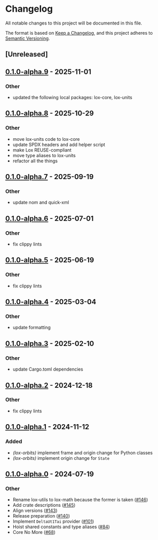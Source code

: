 # Changelog
All notable changes to this project will be documented in this file.

The format is based on [Keep a Changelog](https://keepachangelog.com/en/1.0.0/),
and this project adheres to [Semantic Versioning](https://semver.org/spec/v2.0.0.html).

## [Unreleased]

## [0.1.0-alpha.9](https://github.com/lox-space/lox/compare/lox-ephem-v0.1.0-alpha.8...lox-ephem-v0.1.0-alpha.9) - 2025-11-01

### Other

- updated the following local packages: lox-core, lox-units

## [0.1.0-alpha.8](https://github.com/lox-space/lox/compare/lox-ephem-v0.1.0-alpha.7...lox-ephem-v0.1.0-alpha.8) - 2025-10-29

### Other

- move lox-units code to lox-core
- update SPDX headers and add helper script
- make Lox REUSE-compliant
- move type aliases to lox-units
- refactor all the things

## [0.1.0-alpha.7](https://github.com/lox-space/lox/compare/lox-ephem-v0.1.0-alpha.6...lox-ephem-v0.1.0-alpha.7) - 2025-09-19

### Other

- update nom and quick-xml

## [0.1.0-alpha.6](https://github.com/lox-space/lox/compare/lox-ephem-v0.1.0-alpha.5...lox-ephem-v0.1.0-alpha.6) - 2025-07-01

### Other

- fix clippy lints

## [0.1.0-alpha.5](https://github.com/lox-space/lox/compare/lox-ephem-v0.1.0-alpha.4...lox-ephem-v0.1.0-alpha.5) - 2025-06-19

### Other

- fix clippy lints

## [0.1.0-alpha.4](https://github.com/lox-space/lox/compare/lox-ephem-v0.1.0-alpha.3...lox-ephem-v0.1.0-alpha.4) - 2025-03-04

### Other

- update formatting

## [0.1.0-alpha.3](https://github.com/lox-space/lox/compare/lox-ephem-v0.1.0-alpha.2...lox-ephem-v0.1.0-alpha.3) - 2025-02-10

### Other

- update Cargo.toml dependencies

## [0.1.0-alpha.2](https://github.com/lox-space/lox/compare/lox-ephem-v0.1.0-alpha.1...lox-ephem-v0.1.0-alpha.2) - 2024-12-18

### Other

- fix clippy lints

## [0.1.0-alpha.1](https://github.com/lox-space/lox/compare/lox-ephem-v0.1.0-alpha.0...lox-ephem-v0.1.0-alpha.1) - 2024-11-12

### Added

- *(lox-orbits)* implement frame and origin change for Python classes
- *(lox-orbits)* implement origin change for `State`

## [0.1.0-alpha.0](https://github.com/lox-space/lox/releases/tag/lox-ephem-v0.1.0-alpha.0) - 2024-07-19

### Other
- Rename lox-utils to lox-math because the former is taken ([#146](https://github.com/lox-space/lox/pull/146))
- Add crate descriptions ([#145](https://github.com/lox-space/lox/pull/145))
- Align versions ([#143](https://github.com/lox-space/lox/pull/143))
- Release preparation ([#140](https://github.com/lox-space/lox/pull/140))
- Implement `DeltaUt1Tai` provider ([#101](https://github.com/lox-space/lox/pull/101))
- Hoist shared constants and type aliases ([#84](https://github.com/lox-space/lox/pull/84))
- Core No More ([#68](https://github.com/lox-space/lox/pull/68))

